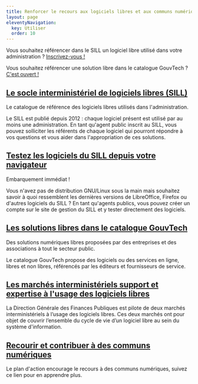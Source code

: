 ```yaml
---
title: Renforcer le recours aux logiciels libres et aux communs numériques
layout: page
eleventyNavigation:
  key: Utiliser
  order: 10
---
```


<div class="fr-grid-row fr-grid-row--gutters">

  <div class="fr-highlight">
    <p>Vous souhaitez référencer dans le SILL un logiciel libre utilisé dans votre administration ? <a href="https://sill.etalab.gouv.fr">Inscrivez-vous !</a></p>
    <p>Vous souhaitez référencer une solution libre dans le catalogue GouvTech ? <a href="https://catalogue.numerique.gouv.fr">C'est ouvert !</a></p>
  </div>

  <div class="fr-col-12 fr-col-md-6">
    <div class="fr-card fr-enlarge-link">
      <div class="fr-card__body">
	<h2 class="fr-card__title">
	  <a href="https://code.gouv.fr/#/sill" class="fr-card__link">Le socle interministériel de logiciels libres (SILL)</a>
	</h2>
	<p class="fr-card__desc">
	  Le catalogue de référence des logiciels libres utilisés dans l'administration.
	</p>
	<p>
	  Le SILL est publié depuis 2012 : chaque logiciel présent est utilisé par au moins une administration.  En tant qu'agent public inscrit au SILL, vous pouvez solliciter les référents de chaque logiciel qui pourront répondre à vos questions et vous aider dans l'appropriation de ces solutions.
	</p>
      </div>
    </div>
  </div>

  <div class="fr-col-12 fr-col-md-6">
    <div class="fr-card fr-enlarge-link">
      <div class="fr-card__body">
	<h2 class="fr-card__title">
	  <a href="https://sill.etalab.gouv.fr" class="fr-card__link">Testez les logiciels du SILL depuis votre navigateur</a>
	</h2>
	<p class="fr-card__desc">
	  Embarquement immédiat !
	</p>
	<p class="fr-card__desc">
	  Vous n'avez pas de distribution GNU/Linux sous la main mais souhaitez savoir à quoi ressemblent les dernières versions de LibreOffice, Firefox ou d'autres logiciels du SILL ?  En tant qu'agents publics, vous pouvez créer un compte sur le site de gestion du SILL et y tester directement des logiciels.
	</p>
      </div>
    </div>
  </div>

  <div class="fr-col-12 fr-col-md-6">
    <div class="fr-card fr-enlarge-link">
      <div class="fr-card__body">
	<h2 class="fr-card__title">
	  <a href="https://catalogue.numerique.gouv.fr/catalogue?distribution=Logiciel%20libre" class="fr-card__link">Les solutions libres dans le catalogue GouvTech</a>
	</h2>
	<p class="fr-card__desc">
	  Des solutions numériques libres proposées par des entreprises et des associations à tout le secteur public.
	</p>
	<p class="fr-card__desc">
	  Le catalogue GouvTech propose des logiciels ou des services en ligne, libres et non libres, référencés par les éditeurs et fournisseurs de service.
	</p>
      </div>
    </div>
  </div>

  <div class="fr-col-12 fr-col-md-6">
    <div class="fr-card fr-enlarge-link">
      <div class="fr-card__body">
	<h2 class="fr-card__title">
	  <a href="marches-interministeriels-support-expertise-logiciels-libres" class="fr-card__link">Les marchés interministériels support et expertise à l'usage des logiciels libres</a>
	</h2>
	<p class="fr-card__desc">
	  La Direction Générale des Finances Publiques est pilote de deux marchés interministériels à l’usage des logiciels libres. Ces deux marchés ont pour objet de couvrir l’ensemble du cycle de vie d’un logiciel libre au sein du système d'information.
	</p>
      </div>
    </div>
  </div>
  
  <div class="fr-col-12 fr-col-md-6">
    <div class="fr-card fr-enlarge-link">
      <div class="fr-card__body">
	<h2 class="fr-card__title">
	  <a href="/communs/" class="fr-card__link">Recourir et contribuer à des communs numériques</a>
	</h2>
	<p class="fr-card__desc">
	  Le plan d'action encourage le recours à des communs numériques, suivez ce lien pour en apprendre plus.
	</p>
      </div>
    </div>
  </div>

</div>
